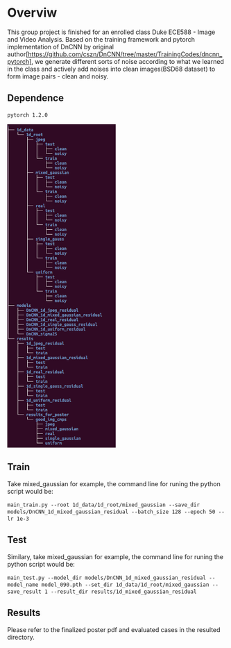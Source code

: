 # Overviw

This group project is finished for an enrolled class Duke ECE588 - Image and Video Analysis. Based on the training framework and pytorch implementation of DnCNN by original author[https://github.com/cszn/DnCNN/tree/master/TrainingCodes/dncnn_pytorch], we generate different sorts of noise according to what we learned in the class and actively add noises into clean images(BSD68 dataset) to form image pairs - clean and noisy.

## Dependence
```
pytorch 1.2.0
```
<img src="tree_directory.png" width="250px"/>

## Train
Take mixed_gaussian for example, the command line for runing the python script would be:
```
main_train.py --root 1d_data/1d_root/mixed_gaussian --save_dir models/DnCNN_1d_mixed_gaussian_residual --batch_size 128 --epoch 50 --lr 1e-3
```

## Test
Similary, take mixed_gaussian for example, the command line for runing the python script would be:
```
main_test.py --model_dir models/DnCNN_1d_mixed_gaussian_residual --model_name model_090.pth --set_dir 1d_data/1d_root/mixed_gaussian --save_result 1 --result_dir results/1d_mixed_gaussian_residual
```

## Results

Please refer to the finalized poster pdf and evaluated cases in the resulted directory.




